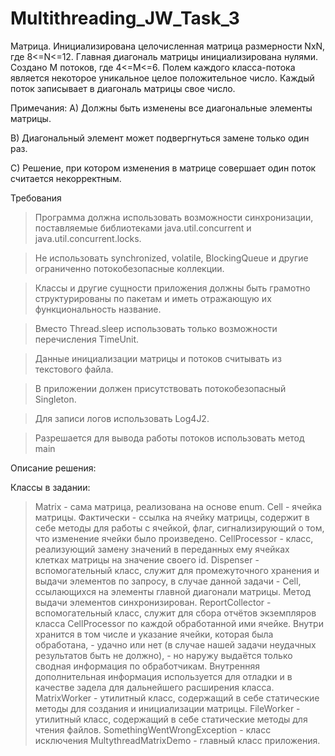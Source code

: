# Multithreading_JW_Task_3

Матрица. 
Инициализирована целочисленная матрица размерности NxN, где 8<=N<=12.
Главная диагональ матрицы инициализирована нулями. Создано M потоков, где 4<=M<=6.
Полем каждого класса-потока является некоторое уникальное целое положительное
число. Каждый поток записывает в диагональ матрицы свое число.

Примечания:
A) Должны быть изменены все диагональные элементы матрицы.

B) Диагональный элемент может подвергнуться замене только один раз.

C) Решение, при котором изменения в матрице совершает один поток считается некорректным.


Требования
> Программа должна использовать возможности синхронизации, поставляемые библиотеками java.util.concurrent и java.util.concurrent.locks.

> Не использовать synchronized, volatile, BlockingQueue и другие ограниченно потокобезопасные коллекции.

> Классы и другие сущности приложения должны быть грамотно структурированы по пакетам и иметь отражающую их функциональность название.

> Вместо Thread.sleep использовать только возможности перечисления TimeUnit.

> Данные инициализации матрицы и потоков считывать из текстового файла.

> В приложении должен присутствовать потокобезопасный Singleton.

> Для записи логов использовать Log4J2.

> Разрешается для вывода работы потоков использовать метод main

Описание решения:

Классы в задании:
> Matrix - сама матрица, реализована на основе enum.
> Cell - ячейка матрицы. Фактически - ссылка на ячейку матрицы, содержит в себе методы для работы с ячейкой, флаг, сигнализирующий о том, что изменение ячейки было произведено.
> CellProcessor - класс, реализующий замену значений в переданных ему ячейках клетках матрицы на значение своего id.
> Dispenser - вспомогательный класс, служит для промежуточного хранения и выдачи элементов по запросу, в случае данной задачи - Cell, ссылающихся на элементы главной диагонали матрицы. Метод выдачи элементов синхронизирован.
> ReportCollector - вспомогательный класс, служит для сбора отчётов экземпляров класса CellProcessor по каждой обработанной ими ячейке. Внутри хранится в том числе и указание ячейки, которая была обработана, - удачно или нет (в случае нашей задачи неудачных результатов быть не должно), - но наружу выдаётся только сводная информация по обработчикам. Внутренняя дополнительная информация используется для отладки и в качестве задела для дальнейшего расширения класса.
> MatrixWorker - утилитный класс, содержащий в себе статические методы для создания и инициализации матрицы.
> FileWorker - утилитный класс, содержащий в себе статические методы для чтения файлов.
> SomethingWentWrongException - класс исключения
> MultythreadMatrixDemo - главный класс приложения.
